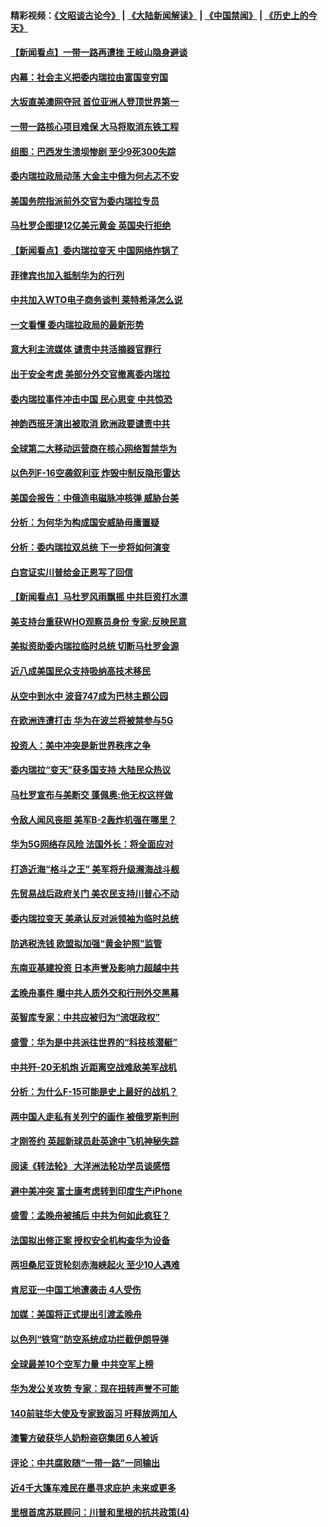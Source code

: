 #### 精彩视频：[《文昭谈古论今》](https://github.com/gfw-breaker/wenzhao/blob/master/README.md?t=01262130) | [《大陆新闻解读》](https://github.com/gfw-breaker/ntdtv-comedy/blob/master/README.md?t=01262130) | [《中国禁闻》](https://github.com/gfw-breaker/ntdtv-news/blob/master/README.md?t=01262130) | [《历史上的今天》](https://github.com/gfw-breaker/today-in-history/blob/master/README.md?t=01262130) 

#### [【新闻看点】一带一路再遭挫 王岐山隐身避谈](../pages/nsc418/n11004511.md?t=01262130) 

#### [内幕：社会主义把委内瑞拉由富国变穷国](../pages/nsc418/n11004524.md?t=01262130) 

#### [大坂直美澳网夺冠 首位亚洲人登顶世界第一](../pages/nsc418/n11004368.md?t=01262130) 

#### [一带一路核心项目难保 大马将取消东铁工程](../pages/nsc418/n11004028.md?t=01262130) 

#### [组图：巴西发生溃坝惨剧 至少9死300失踪](../pages/nsc418/n11003193.md?t=01262130) 

#### [委内瑞拉政局动荡 大金主中俄为何忐忑不安](../pages/nsc418/n11002551.md?t=01262130) 

#### [美国务院指派前外交官为委内瑞拉专员](../pages/nsc418/n11002915.md?t=01262130) 

#### [马杜罗企图提12亿美元黄金 英国央行拒绝](../pages/nsc418/n11002812.md?t=01262130) 

#### [【新闻看点】委内瑞拉变天 中国网络炸锅了](../pages/nsc418/n11002302.md?t=01262130) 

#### [菲律宾也加入抵制华为的行列](../pages/nsc418/n11002576.md?t=01262130) 

#### [中共加入WTO电子商务谈判 莱特希泽怎么说](../pages/nsc418/n11002384.md?t=01262130) 

#### [一文看懂 委内瑞拉政局的最新形势](../pages/nsc418/n11002529.md?t=01262130) 

#### [意大利主流媒体 谴责中共活摘器官罪行](../pages/nsc418/n11001368.md?t=01262130) 

#### [出于安全考虑 美部分外交官撤离委内瑞拉](../pages/nsc418/n11002327.md?t=01262130) 

#### [委内瑞拉事件冲击中国 民心思变 中共惊恐](../pages/nsc418/n11002075.md?t=01262130) 

#### [神韵西班牙演出被取消 欧洲政要谴责中共](../pages/nsc418/n11000488.md?t=01262130) 

#### [全球第二大移动运营商在核心网络暂禁华为](../pages/nsc418/n11001905.md?t=01262130) 

#### [以色列F-16空袭叙利亚 炸毁中制反隐形雷达](../pages/nsc418/n11001407.md?t=01262130) 

#### [美国会报告：中俄造电磁脉冲核弹 威胁台美](../pages/nsc418/n11001011.md?t=01262130) 

#### [分析：为何华为构成国安威胁毋庸置疑](../pages/nsc418/n10999862.md?t=01262130) 

#### [分析：委内瑞拉双总统 下一步将如何演变](../pages/nsc418/n10999629.md?t=01262130) 

#### [白宫证实川普给金正恩写了回信](../pages/nsc418/n11000066.md?t=01262130) 

#### [【新闻看点】马杜罗风雨飘摇 中共巨资打水漂](../pages/nsc418/n10999627.md?t=01262130) 

#### [美支持台重获WHO观察员身份 专家:反映民意](../pages/nsc418/n10999901.md?t=01262130) 

#### [美拟资助委内瑞拉临时总统 切断马杜罗金源](../pages/nsc418/n10999926.md?t=01262130) 

#### [近八成美国民众支持吸纳高技术移民](../pages/nsc418/n10999709.md?t=01262130) 

#### [从空中到水中 波音747成为巴林主题公园](../pages/nsc418/n10999837.md?t=01262130) 

#### [在欧洲连遭打击 华为在波兰将被禁参与5G](../pages/nsc418/n10999590.md?t=01262130) 

#### [投资人：美中冲突是新世界秩序之争](../pages/nsc418/n10999607.md?t=01262130) 

#### [委内瑞拉“变天”获多国支持 大陆民众热议](../pages/nsc418/n10998690.md?t=01262130) 

#### [马杜罗宣布与美断交 蓬佩奥:他无权这样做](../pages/nsc418/n10997982.md?t=01262130) 

#### [令敌人闻风丧胆 美军B-2轰炸机强在哪里？](../pages/nsc418/n10998237.md?t=01262130) 

#### [华为5G网络存风险 法国外长：将全面应对](../pages/nsc418/n10997576.md?t=01262130) 

#### [打造近海“格斗之王” 美军将升级濒海战斗舰](../pages/nsc418/n10997532.md?t=01262130) 

#### [先贸易战后政府关门 美农民支持川普心不动](../pages/nsc418/n10997328.md?t=01262130) 

#### [委内瑞拉变天 美承认反对派领袖为临时总统](../pages/nsc418/n10997224.md?t=01262130) 

#### [防逃税洗钱 欧盟拟加强“黄金护照”监管](../pages/nsc418/n10997109.md?t=01262130) 

#### [东南亚基建投资 日本声誉及影响力超越中共](../pages/nsc418/n10997070.md?t=01262130) 

#### [孟晚舟事件 曝中共人质外交和行刑外交黑幕](../pages/nsc418/n10996956.md?t=01262130) 

#### [英智库专家：中共应被归为“流氓政权”](../pages/nsc418/n10996770.md?t=01262130) 

#### [盛雪：华为是中共派往世界的“科技核潜艇”](../pages/nsc418/n10994122.md?t=01262130) 

#### [中共歼-20无机炮 近距离空战难敌美军战机](../pages/nsc418/n10996027.md?t=01262130) 

#### [分析：为什么F-15可能是史上最好的战机？](../pages/nsc418/n10995667.md?t=01262130) 

#### [两中国人走私有关列宁的画作 被俄罗斯判刑](../pages/nsc418/n10992331.md?t=01262130) 

#### [才刚签约 英超新球员赴英途中飞机神秘失踪](../pages/nsc418/n10994679.md?t=01262130) 

#### [阅读《转法轮》 大洋洲法轮功学员谈感悟](../pages/nsc418/n10993844.md?t=01262130) 

#### [避中美冲突 富士康考虑转到印度生产iPhone](../pages/nsc418/n10994549.md?t=01262130) 

#### [盛雪：孟晚舟被捕后 中共为何如此疯狂？](../pages/nsc418/n10993513.md?t=01262130) 

#### [法国拟出修正案 授权安全机构查华为设备](../pages/nsc418/n10993863.md?t=01262130) 

#### [两坦桑尼亚货轮刻赤海峡起火 至少10人遇难](../pages/nsc418/n10994050.md?t=01262130) 

#### [肯尼亚一中国工地遭袭击 4人受伤](../pages/nsc418/n10993695.md?t=01262130) 

#### [加媒：美国将正式提出引渡孟晚舟](../pages/nsc418/n10993277.md?t=01262130) 

#### [以色列“铁穹”防空系统成功拦截伊朗导弹](../pages/nsc418/n10993330.md?t=01262130) 

#### [全球最差10个空军力量 中共空军上榜](../pages/nsc418/n10992493.md?t=01262130) 

#### [华为发公关攻势 专家：现在扭转声誉不可能](../pages/nsc418/n10992293.md?t=01262130) 

#### [140前驻华大使及专家致函习 吁释放两加人](../pages/nsc418/n10992390.md?t=01262130) 

#### [澳警方破获华人奶粉盗窃集团 6人被诉](../pages/nsc418/n10992238.md?t=01262130) 

#### [评论：中共腐败随“一带一路”一同输出](../pages/nsc418/n10992228.md?t=01262130) 

#### [近4千大篷车难民在墨寻求庇护 未来或更多](../pages/nsc418/n10991987.md?t=01262130) 

#### [里根首席苏联顾问：川普和里根的抗共政策(4)](../pages/nsc418/n10948163.md?t=01262130) 

